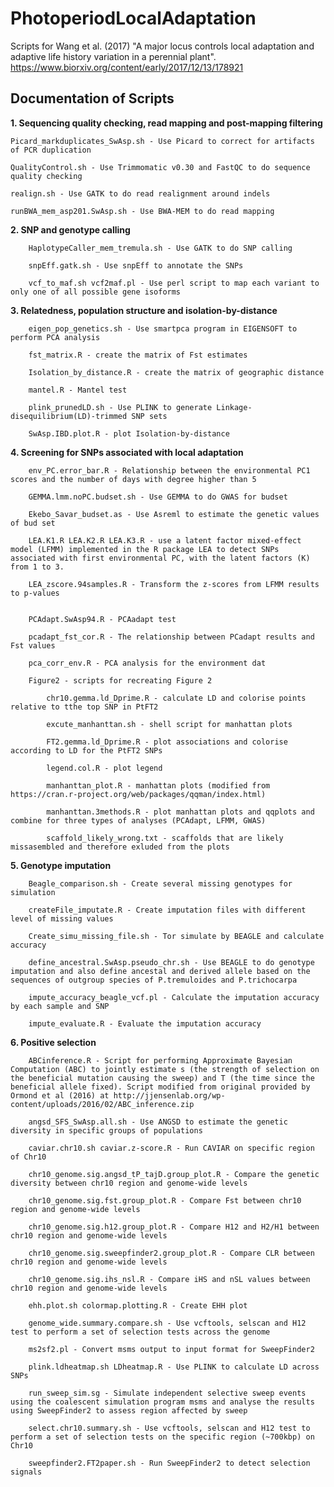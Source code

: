 # PhotoperiodLocalAdaptation
Scripts for Wang et al. (2017) "A major locus controls local adaptation and adaptive life history variation in a perennial plant". https://www.biorxiv.org/content/early/2017/12/13/178921

<h2>Documentation of Scripts</h2>

<b>1. Sequencing quality checking, read mapping and post-mapping filtering</b>

    Picard_markduplicates_SwAsp.sh - Use Picard to correct for artifacts of PCR duplication

    QualityControl.sh - Use Trimmomatic v0.30 and FastQC to do sequence quality checking

    realign.sh - Use GATK to do read realignment around indels

    runBWA_mem_asp201.SwAsp.sh - Use BWA-MEM to do read mapping

    
<b>2. SNP and genotype calling</b>

        HaplotypeCaller_mem_tremula.sh - Use GATK to do SNP calling

        snpEff.gatk.sh - Use snpEff to annotate the SNPs

        vcf_to_maf.sh vcf2maf.pl - Use perl script to map each variant to only one of all possible gene isoforms

<b>3. Relatedness, population structure and isolation-by-distance</b>

        eigen_pop_genetics.sh - Use smartpca program in EIGENSOFT to perform PCA analysis

        fst_matrix.R - create the matrix of Fst estimates

        Isolation_by_distance.R - create the matrix of geographic distance
        
        mantel.R - Mantel test

        plink_prunedLD.sh - Use PLINK to generate Linkage-disequilibrium(LD)-trimmed SNP sets
        
        SwAsp.IBD.plot.R - plot Isolation-by-distance

<b>4. Screening for SNPs associated with local adaptation</b>

        env_PC.error_bar.R - Relationship between the environmental PC1 scores and the number of days with degree higher than 5
       
        GEMMA.lmm.noPC.budset.sh - Use GEMMA to do GWAS for budset

        Ekebo_Savar_budset.as - Use Asreml to estimate the genetic values of bud set
         
        LEA.K1.R LEA.K2.R LEA.K3.R - use a latent factor mixed-effect model (LFMM) implemented in the R package LEA to detect SNPs associated with first environmental PC, with the latent factors (K) from 1 to 3.
         
        LEA_zscore.94samples.R - Transform the z-scores from LFMM results to p-values


        PCAdapt.SwAsp94.R - PCAadapt test

        pcadapt_fst_cor.R - The relationship between PCadapt results and Fst values

        pca_corr_env.R - PCA analysis for the environment dat

        Figure2 - scripts for recreating Figure 2

            chr10.gemma.ld_Dprime.R - calculate LD and colorise points relative to tthe top SNP in PtFT2
            
            excute_manhanttan.sh - shell script for manhattan plots
            
            FT2.gemma.ld_Dprime.R - plot associations and colorise according to LD for the PtFT2 SNPs
            
            legend.col.R - plot legend
            
            manhanttan_plot.R - manhattan plots (modified from https://cran.r-project.org/web/packages/qqman/index.html)
            
            manhanttan.3methods.R - plot manhattan plots and qqplots and combine for three types of analyses (PCAdapt, LFMM, GWAS)
            
            scaffold_likely_wrong.txt - scaffolds that are likely missasembled and therefore exluded from the plots

<b>5. Genotype imputation</b>

        Beagle_comparison.sh - Create several missing genotypes for simulation

        createFile_imputate.R - Create imputation files with different level of missing values

        Create_simu_missing_file.sh - Tor simulate by BEAGLE and calculate accuracy

        define_ancestral.SwAsp.pseudo_chr.sh - Use BEAGLE to do genotype imputation and also define ancestal and derived allele based on the sequences of outgroup species of P.tremuloides and P.trichocarpa

        impute_accuracy_beagle_vcf.pl - Calculate the imputation accuracy by each sample and SNP

        impute_evaluate.R - Evaluate the imputation accuracy


<b>6. Positive selection</b>

        ABCinference.R - Script for performing Approximate Bayesian Computation (ABC) to jointly estimate s (the strength of selection on the beneficial mutation causing the sweep) and T (the time since the beneficial allele fixed). Script modified from original provided by Ormond et al (2016) at http://jjensenlab.org/wp-content/uploads/2016/02/ABC_inference.zip
        
        angsd_SFS_SwAsp.all.sh - Use ANGSD to estimate the genetic diversity in specific groups of populations

        caviar.chr10.sh caviar.z-score.R - Run CAVIAR on specific region of Chr10

        chr10_genome.sig.angsd_tP_tajD.group_plot.R - Compare the genetic diversity between chr10 region and genome-wide levels

        chr10_genome.sig.fst.group_plot.R - Compare Fst between chr10 region and genome-wide levels

        chr10_genome.sig.h12.group_plot.R - Compare H12 and H2/H1 between chr10 region and genome-wide levels

        chr10_genome.sig.sweepfinder2.group_plot.R - Compare CLR between chr10 region and genome-wide levels

        chr10_genome.sig.ihs_nsl.R - Compare iHS and nSL values between chr10 region and genome-wide levels

        ehh.plot.sh colormap.plotting.R - Create EHH plot

        genome_wide.summary.compare.sh - Use vcftools, selscan and H12 test to perform a set of selection tests across the genome

        ms2sf2.pl - Convert msms output to input format for SweepFinder2

        plink.ldheatmap.sh LDheatmap.R - Use PLINK to calculate LD across SNPs

        run_sweep_sim.sg - Simulate independent selective sweep events using the coalescent simulation program msms and analyse the results using SweepFinder2 to assess region affected by sweep

        select.chr10.summary.sh - Use vcftools, selscan and H12 test to perform a set of selection tests on the specific region (~700kbp) on Chr10

        sweepfinder2.FT2paper.sh - Run SweepFinder2 to detect selection signals
